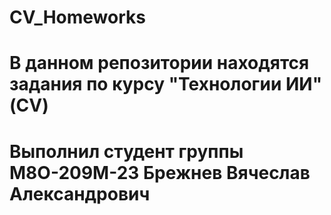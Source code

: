 # CV_Homeworks

# В данном репозитории находятся задания по курсу "Технологии ИИ" (CV)

# Выполнил студент группы М8О-209М-23 Брежнев Вячеслав Александрович
